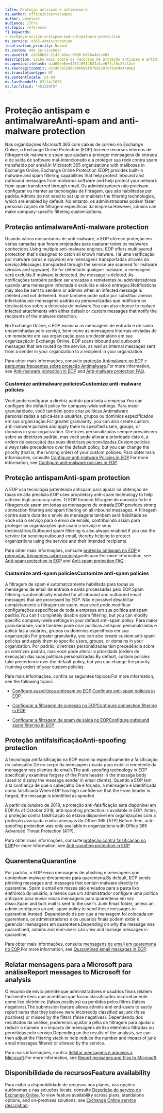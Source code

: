 ```yaml
---
title: Proteção antispam e antimalware
ms.author: office365servicedesc
author: pamelaar
audience: ITPro
ms.topic: reference
f1_keywords:
- exchange-online-antispam-and-antimalware-protection
ms.service: o365-administration
localization_priority: Normal
ms.custom: Adm_ServiceDesc
ms.assetid: e3d68b82-114f-43ec-9026-b076a4dc4e02
description: Saiba mais sobre os recursos de proteção antispam e antimalware disponíveis nas organizações do Microsoft 365 com caixas de correio do Exchange Online.
ms.openlocfilehash: dad05ee8ee4f51f6914624a2ce67fcf6c2fc12ce
ms.sourcegitcommit: d2cd67e52dd646b68bfbfd8a387e70a6da140a62
ms.translationtype: MT
ms.contentlocale: pt-BR
ms.lasthandoff: 07/14/2020
ms.locfileid: "45132975"
---
```

# <a name="anti-spam-and-anti-malware-protection"></a><span data-ttu-id="65cec-103">Proteção antispam e antimalware</span><span class="sxs-lookup"><span data-stu-id="65cec-103">Anti-spam and anti-malware protection</span></span>

<span data-ttu-id="65cec-104">Nas organizações Microsoft 365 com caixas de correio no Exchange Online, o Exchange Online Protection (EOP) fornece recursos internos de filtragem de malware e spam que ajudam a proteger mensagens de entrada e de saída de software mal-intencionado e a proteger sua rede contra spam transferido por email.</span><span class="sxs-lookup"><span data-stu-id="65cec-104">In Microsoft 365 organizations with mailboxes in Exchange Online, Exchange Online Protection (EOP) provides built-in malware and spam filtering capabilities that help protect inbound and outbound messages from malicious software and help protect your network from spam transferred through email.</span></span> <span data-ttu-id="65cec-105">Os administradores não precisam configurar ou manter as tecnologias de filtragem, que são habilitadas por padrão.</span><span class="sxs-lookup"><span data-stu-id="65cec-105">Admins do not need to set up or maintain the filtering technologies, which are enabled by default.</span></span> <span data-ttu-id="65cec-106">No entanto, os administradores podem fazer personalizações de filtragem específicas da empresa.</span><span class="sxs-lookup"><span data-stu-id="65cec-106">However, admins can make company-specific filtering customizations.</span></span>

## <a name="anti-malware-protection"></a><span data-ttu-id="65cec-107">Proteção antimalware</span><span class="sxs-lookup"><span data-stu-id="65cec-107">Anti-malware protection</span></span>

<span data-ttu-id="65cec-108">Usando vários mecanismos de anti-malware, o EOP oferece proteção em várias camadas que foram projetadas para capturar todos os malwares conhecidos.</span><span class="sxs-lookup"><span data-stu-id="65cec-108">Using multiple anti-malware engines, EOP offers multilayered protection that's designed to catch all known malware.</span></span> <span data-ttu-id="65cec-109">Há uma verificação por malware (vírus e spyware) em mensagens transportadas através do serviço.</span><span class="sxs-lookup"><span data-stu-id="65cec-109">Messages transported through the service are scanned for malware (viruses and spyware).</span></span> <span data-ttu-id="65cec-110">Se for detectado qualquer malware, a mensagem será excluída.</span><span class="sxs-lookup"><span data-stu-id="65cec-110">If malware is detected, the message is deleted.</span></span> <span data-ttu-id="65cec-111">As notificações também podem ser enviadas a remetentes ou administradores quando uma mensagem infectada é excluída e não é entregue.</span><span class="sxs-lookup"><span data-stu-id="65cec-111">Notifications may also be sent to senders or admins when an infected message is deleted and not delivered.</span></span> <span data-ttu-id="65cec-112">Você também pode optar por substituir anexos infectados por mensagens padrão ou personalizadas que notificam os destinatários sobre a detecção de malware.</span><span class="sxs-lookup"><span data-stu-id="65cec-112">You can also choose to replace infected attachments with either default or custom messages that notify the recipients of the malware detection.</span></span>

<span data-ttu-id="65cec-113">No Exchange Online, o EOP examina as mensagens de entrada e de saída encaminhadas pelo serviço, bem como as mensagens internas enviadas de um remetente em sua organização para um destinatário em sua organização.</span><span class="sxs-lookup"><span data-stu-id="65cec-113">In Exchange Online, EOP scans inbound and outbound messages that are routed by the service, as well as internal messages sent from a sender in your organization to a recipient in your organization.</span></span>

<span data-ttu-id="65cec-114">Para obter mais informações, consulte [proteção Antimalware no EOP](https://docs.microsoft.com/microsoft-365/security/office-365-security/anti-malware-protection) e [perguntas frequentes sobre proteção Antimalware](https://docs.microsoft.com/microsoft-365/security/office-365-security/anti-malware-protection-faq-eop).</span><span class="sxs-lookup"><span data-stu-id="65cec-114">For more information, see [Anti-malware protection in EOP](https://docs.microsoft.com/microsoft-365/security/office-365-security/anti-malware-protection) and [Anti-malware protection FAQ](https://docs.microsoft.com/microsoft-365/security/office-365-security/anti-malware-protection-faq-eop).</span></span>

### <a name="customize-anti-malware-policies"></a><span data-ttu-id="65cec-115">Customize antimalware policies</span><span class="sxs-lookup"><span data-stu-id="65cec-115">Customize anti-malware policies</span></span>

<span data-ttu-id="65cec-116">Você pode configurar a diretriz padrão para toda a empresa.</span><span class="sxs-lookup"><span data-stu-id="65cec-116">You can configure the default policy for company-wide settings.</span></span> <span data-ttu-id="65cec-117">Para maior granularidade, você também pode criar políticas Antimalware personalizadas e aplicá-las a usuários, grupos ou domínios especificados em sua organização.</span><span class="sxs-lookup"><span data-stu-id="65cec-117">For greater granularity, you can also create custom anti-malware policies and apply them to specified users, groups, or domains in your organization.</span></span> <span data-ttu-id="65cec-118">Diretrizes personalizadas sempre prevalecem sobre as diretrizes padrão, mas você pode alterar a prioridade (isto é, a ordem de execução) das suas diretrizes personalizadas.</span><span class="sxs-lookup"><span data-stu-id="65cec-118">Custom policies always take precedence over the default policy, but you can change the priority (that is, the running order) of your custom policies.</span></span> <span data-ttu-id="65cec-119">Para obter mais informações, consulte [Configure anti-malware Policies in EOP](https://docs.microsoft.com/microsoft-365/security/office-365-security/configure-anti-malware-policies).</span><span class="sxs-lookup"><span data-stu-id="65cec-119">For more information, see [Configure anti-malware policies in EOP](https://docs.microsoft.com/microsoft-365/security/office-365-security/configure-anti-malware-policies).</span></span>

## <a name="anti-spam-protection"></a><span data-ttu-id="65cec-120">Proteção antispam</span><span class="sxs-lookup"><span data-stu-id="65cec-120">Anti-spam protection</span></span>

<span data-ttu-id="65cec-121">A EOP usa tecnologia patenteada antispam para ajudar na obtenção de taxas de alta precisão.</span><span class="sxs-lookup"><span data-stu-id="65cec-121">EOP uses proprietary anti-spam technology to help achieve high accuracy rates.</span></span> <span data-ttu-id="65cec-122">O EOP fornece filtragem de conexão forte e filtragem de spam em todas as mensagens de entrada.</span><span class="sxs-lookup"><span data-stu-id="65cec-122">EOP provides strong connection filtering and spam filtering on all inbound messages.</span></span> <span data-ttu-id="65cec-123">A filtragem contra spam durante o envio de mensagens também será habilitada se você usa o serviço para o envio de emails, contribuindo assim para proteger as organizações que usam o serviço e seus destinatários.</span><span class="sxs-lookup"><span data-stu-id="65cec-123">Outbound spam filtering is also always enabled if you use the service for sending outbound email, thereby helping to protect organizations using the service and their intended recipients.</span></span>

<span data-ttu-id="65cec-124">Para obter mais informações, consulte [proteção antispam no EOP](https://docs.microsoft.com/microsoft-365/security/office-365-security/anti-spam-protection) e [perguntas frequentes sobre proteção](https://docs.microsoft.com/microsoft-365/security/office-365-security/anti-spam-protection-faq)antispam.</span><span class="sxs-lookup"><span data-stu-id="65cec-124">For more information, see [Anti-spam protection in EOP](https://docs.microsoft.com/microsoft-365/security/office-365-security/anti-spam-protection) and [Anti-spam protection FAQ](https://docs.microsoft.com/microsoft-365/security/office-365-security/anti-spam-protection-faq).</span></span>

### <a name="customize-anti-spam-policies"></a><span data-ttu-id="65cec-125">Customize anti-spam policies</span><span class="sxs-lookup"><span data-stu-id="65cec-125">Customize anti-spam policies</span></span>

<span data-ttu-id="65cec-126">A filtragem de spam é automaticamente habilitada para todas as mensagens de email de entrada e saída processadas pelo EOP.</span><span class="sxs-lookup"><span data-stu-id="65cec-126">Spam filtering is automatically enabled for all inbound and outbound email messages that are processed by EOP.</span></span> <span data-ttu-id="65cec-127">Não é possível desabilitar completamente a filtragem de spam, mas você pode modificar configurações específicas de toda a empresa em sua política antispam padrão.</span><span class="sxs-lookup"><span data-stu-id="65cec-127">You can't completely disable spam filtering, but you can modify specific company-wide settings in your default anti-spam policy.</span></span> <span data-ttu-id="65cec-128">Para maior granularidade, você também pode criar políticas antispam personalizadas e aplicá-las a usuários, grupos ou domínios específicos em sua organização.</span><span class="sxs-lookup"><span data-stu-id="65cec-128">For greater granularity, you can also create custom anti-spam policies and apply them to specific users, groups, or domains in your organization.</span></span> <span data-ttu-id="65cec-129">Por padrão, diretrizes personalizadas têm precedência sobre as diretrizes padrão, mas você pode alterar a prioridade (ordem de execução) das suas políticas personalizadas.</span><span class="sxs-lookup"><span data-stu-id="65cec-129">By default, custom policies take precedence over the default policy, but you can change the priority (running order) of your custom policies.</span></span>

<span data-ttu-id="65cec-130">Para mais informações, confira os seguintes tópicos:</span><span class="sxs-lookup"><span data-stu-id="65cec-130">For more information, see the following topics:</span></span>

- <span data-ttu-id="65cec-131">[Configure as políticas antispam no EOP](https://docs.microsoft.com/microsoft-365/security/office-365-security/configure-your-spam-filter-policies).</span><span class="sxs-lookup"><span data-stu-id="65cec-131">[Configure anti-spam policies in EOP](https://docs.microsoft.com/microsoft-365/security/office-365-security/configure-your-spam-filter-policies).</span></span>

- [<span data-ttu-id="65cec-132">Configurar a filtragem de conexão no EOP</span><span class="sxs-lookup"><span data-stu-id="65cec-132">Configure connection filtering in EOP</span></span>](https://docs.microsoft.com/microsoft-365/security/office-365-security/configure-the-connection-filter-policy)

- [<span data-ttu-id="65cec-133">Configurar a filtragem de spam de saída no EOP</span><span class="sxs-lookup"><span data-stu-id="65cec-133">Configure outbound spam filtering in EOP</span></span>](https://docs.microsoft.com/microsoft-365/security/office-365-security/configure-the-outbound-spam-policy)

## <a name="anti-spoofing-protection"></a><span data-ttu-id="65cec-134">Proteção antifalsificação</span><span class="sxs-lookup"><span data-stu-id="65cec-134">Anti-spoofing protection</span></span>

<span data-ttu-id="65cec-135">A tecnologia antifalsificação na EOP examina especificamente a falsificação do cabeçalho De no corpo da mensagem (usada para exibir o remetente da mensagem nos clientes de email).</span><span class="sxs-lookup"><span data-stu-id="65cec-135">The anti-spoofing technology in EOP specifically examines forgery of the From header in the message body (used to display the message sender in email clients).</span></span> <span data-ttu-id="65cec-136">Quando a EOP tem alta confiança de que o cabeçalho De é forjado, a mensagem é identificada como falsificada.</span><span class="sxs-lookup"><span data-stu-id="65cec-136">When EOP has high confidence that the From header is forged, the message is identified as spoofed.</span></span>

<span data-ttu-id="65cec-137">A partir de outubro de 2018, a proteção anti-falsificação está disponível em EOP.</span><span class="sxs-lookup"><span data-stu-id="65cec-137">As of October 2018, anti-spoofing protection is available in EOP.</span></span> <span data-ttu-id="65cec-138">Antes, a proteção contra falsificação só estava disponível em organizações com a proteção avançada contra ameaças do Office 365 (ATP).</span><span class="sxs-lookup"><span data-stu-id="65cec-138">Before then, anti-spoofing protection was only available in organizations with Office 365 Advanced Threat Protection (ATP).</span></span>

<span data-ttu-id="65cec-139">Para obter mais informações, consulte [proteção contra falsificação no EOP](https://docs.microsoft.com/microsoft-365/security/office-365-security/anti-spoofing-protection)</span><span class="sxs-lookup"><span data-stu-id="65cec-139">For more information, see [Anti-spoofing protection in EOP](https://docs.microsoft.com/microsoft-365/security/office-365-security/anti-spoofing-protection)</span></span>

## <a name="quarantine"></a><span data-ttu-id="65cec-140">Quarentena</span><span class="sxs-lookup"><span data-stu-id="65cec-140">Quarantine</span></span>

<span data-ttu-id="65cec-141">Por padrão, o EOP envia mensagens de phishing e mensagens que contenham malware diretamente para quarentena.</span><span class="sxs-lookup"><span data-stu-id="65cec-141">By default, EOP sends phishing messages and messages that contain malware directly to quarantine.</span></span> <span data-ttu-id="65cec-142">Spam e email em massa são enviados para a pasta lixo eletrônico do usuário, a menos que um administrador configure uma política antispam para enviar essas mensagens para quarentena em vez disso.</span><span class="sxs-lookup"><span data-stu-id="65cec-142">Spam and bulk mail is sent to the user's Junk Email folder, unless an admin configures an anti-spam policy to send these messages to quarantine instead.</span></span> <span data-ttu-id="65cec-143">Dependendo de por que a mensagem foi colocada em quarentena, os administradores e os usuários finais podem exibir e gerenciar mensagens em quarentena.</span><span class="sxs-lookup"><span data-stu-id="65cec-143">Depending on why the message was quarantined, admins and end-users can view and manage messages in quarantine.</span></span>

<span data-ttu-id="65cec-144">Para obter mais informações, consulte [mensagens de email em quarentena no EOP](https://docs.microsoft.com/microsoft-365/security/office-365-security/quarantine-email-messages).</span><span class="sxs-lookup"><span data-stu-id="65cec-144">For more information, see [Quarantined email messages in EOP](https://docs.microsoft.com/microsoft-365/security/office-365-security/quarantine-email-messages).</span></span>

## <a name="report-messages-to-microsoft-for-analysis"></a><span data-ttu-id="65cec-145">Relatar mensagens para a Microsoft para análise</span><span class="sxs-lookup"><span data-stu-id="65cec-145">Report messages to Microsoft for analysis</span></span>

<span data-ttu-id="65cec-146">O recurso de envio permite que administradores e usuários finais relatem facilmente itens que acreditam que foram classificados incorretamente como lixo eletrônico (falsos positivos) ou perdidos pelos filtros (falsos negativos).</span><span class="sxs-lookup"><span data-stu-id="65cec-146">The submission feature allows admins and end-users to easily report items that they believe were incorrectly classified as junk (false positives) or missed by the filters (false negatives).</span></span> <span data-ttu-id="65cec-147">Dependendo dos resultados da análise, poderemos ajustar a pilha de filtragem para ajudar a reduzir o número e o impacto de mensagens de lixo eletrônico filtradas ou permitidas pelo serviço.</span><span class="sxs-lookup"><span data-stu-id="65cec-147">Depending on the results of the analysis, we can then adjust the filtering stack to help reduce the number and impact of junk email messages filtered or allowed by the service.</span></span>

<span data-ttu-id="65cec-148">Para mais informações, confira [Relatar mensagens e arquivos à Microsoft](https://docs.microsoft.com/microsoft-365/security/office-365-security/report-junk-email-messages-to-microsoft).</span><span class="sxs-lookup"><span data-stu-id="65cec-148">For more information, see [Report messages and files to Microsoft](https://docs.microsoft.com/microsoft-365/security/office-365-security/report-junk-email-messages-to-microsoft).</span></span>

## <a name="feature-availability"></a><span data-ttu-id="65cec-149">Disponibilidade de recursos</span><span class="sxs-lookup"><span data-stu-id="65cec-149">Feature availability</span></span>

<span data-ttu-id="65cec-150">Para exibir a disponibilidade de recursos nos planos, nas opções autônomas e nas soluções locais, consulte [Descrição do serviço do Exchange Online](exchange-online-service-description.md).</span><span class="sxs-lookup"><span data-stu-id="65cec-150">To view feature availability across plans, standalone options, and on-premises solutions, see [Exchange Online service description](exchange-online-service-description.md).</span></span>
